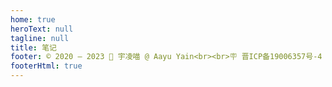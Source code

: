 ```yaml
---
home: true
heroText: null
tagline: null
title: 笔记
footer: © 2020 – 2023 🌸 宇凌喵 @ Aayu Yain<br><br>🪧 晋ICP备19006357号-4
footerHtml: true
---
```


<div class="container">
  <div class="container-item" v-for="(item) in notes">
    <Note :title="item.title" :imgSrc="item.imgSrc" :update="item.update" :path="item.path"/>
  </div>
</div>

<script setup>
import { ref } from 'vue'

const notes = ref([]);
notes.value = [
    {
        title: '基础汉英类义词典-音频版',
        imgSrc: './img/cover.jpg',
        update: '2023-04-09 04:28:32',
        path: 'https://study.aayu.today/thesaurus/'
    },{
        title: '全栈学习笔记',
        imgSrc: './img/cover2-2-2.jpg',
        update: '2023-04-09 04:30:07',
        path: 'https://study.aayu.today/fullstack/'
    },{
        title: '书籍阅读',
        imgSrc: './img/cover3.jpg',
        update: '2023-04-22 22:22:08',
        path: 'https://study.aayu.today/books/'
    },
]
</script>

<style>
  body {
    background-image: url("./img/bg.png");
    background-attachment: fixed;
  }
  .home {
    padding: 60px 0 0 0; 
    margin: 0;
    width: 100%;
    max-width: 100%;
    display: flex;
    justify-content: center;
    flex-direction: column;
    background-image: url("./img/bg.png");
    background-attachment: fixed;
  }
  .home .theme-default-content {
    max-width: 60%;
    min-height: 72vh;
    margin: 3vw 20% 2vw 20%;
  }
  .home .footer {
    padding: 1.5rem;
    border-top: unset;
  }
  .container {
    width: 100%;
    display: flex;
    flex-wrap: wrap;
    justify-content: flex-start;
  }
  .container .container-item {
    min-width: 25%;
    display: flex;
    justify-content: center;
  }
</style>

